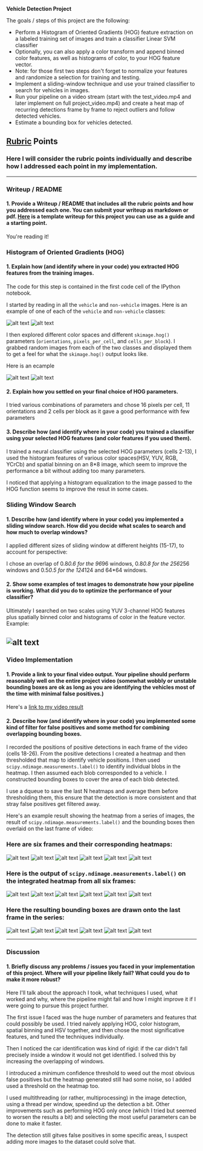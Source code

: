 **Vehicle Detection Project**

The goals / steps of this project are the following:

* Perform a Histogram of Oriented Gradients (HOG) feature extraction on a labeled training set of images and train a classifier Linear SVM classifier
* Optionally, you can also apply a color transform and append binned color features, as well as histograms of color, to your HOG feature vector. 
* Note: for those first two steps don't forget to normalize your features and randomize a selection for training and testing.
* Implement a sliding-window technique and use your trained classifier to search for vehicles in images.
* Run your pipeline on a video stream (start with the test_video.mp4 and later implement on full project_video.mp4) and create a heat map of recurring detections frame by frame to reject outliers and follow detected vehicles.
* Estimate a bounding box for vehicles detected.

[//]: # (Image References)
[image1]: ./saved/vehicle.png
[image2]: ./saved/non_vehicle.png
[image3]: ./saved/vehicle_hog.png
[image4]: ./saved/non_vehicle_hog.png
[image5]: ./saved/finished.png
[image6]: ./saved/heat1.png
[image7]: ./saved/label1.png
[image8]: ./saved/boxes1.png
[image9]: ./saved/heat2.png
[image10]: ./saved/label2.png
[image11]: ./saved/boxes2.png
[image12]: ./saved/heat3.png
[image13]: ./saved/label3.png
[image14]: ./saved/boxes3.png
[image15]: ./saved/heat4.png
[image16]: ./saved/label4.png
[image17]: ./saved/boxes4.png
[image18]: ./saved/heat5.png
[image19]: ./saved/label5.png
[image20]: ./saved/boxes5.png
[image21]: ./saved/heat6.png
[image22]: ./saved/label6.png
[image23]: ./saved/boxes6.png

## [Rubric](https://review.udacity.com/#!/rubrics/513/view) Points
### Here I will consider the rubric points individually and describe how I addressed each point in my implementation.  

---
### Writeup / README

#### 1. Provide a Writeup / README that includes all the rubric points and how you addressed each one.  You can submit your writeup as markdown or pdf.  [Here](https://github.com/udacity/CarND-Vehicle-Detection/blob/master/writeup_template.md) is a template writeup for this project you can use as a guide and a starting point.  

You're reading it!

### Histogram of Oriented Gradients (HOG)

#### 1. Explain how (and identify where in your code) you extracted HOG features from the training images.

The code for this step is contained in the first code cell of the IPython notebook.  

I started by reading in all the `vehicle` and `non-vehicle` images.  Here is an example of one of each of the `vehicle` and `non-vehicle` classes:

![alt text][image1]
![alt text][image2]

I then explored different color spaces and different `skimage.hog()` parameters (`orientations`, `pixels_per_cell`, and `cells_per_block`).  I grabbed random images from each of the two classes and displayed them to get a feel for what the `skimage.hog()` output looks like.

Here is an ecample

![alt text][image3]
![alt text][image4]

#### 2. Explain how you settled on your final choice of HOG parameters.

I tried various combinations of parameters and chose 16 pixels per cell, 11 orientations and 2 cells per block as it gave a good performance with few parameters

#### 3. Describe how (and identify where in your code) you trained a classifier using your selected HOG features (and color features if you used them).

I trained a neural classifier using the selected HOG parameters (cells 2-13), I used the histogram features of various color spaces(HSV, YUV, RGB, YCrCb) and spatial binning on an 8*8 image, which seem to improve the performance a bit without adding too many parameters.

I noticed that applying a histogram equalization to the image passed to the HOG function seems to improve the resut in some cases.

### Sliding Window Search

#### 1. Describe how (and identify where in your code) you implemented a sliding window search.  How did you decide what scales to search and how much to overlap windows?

I applied different sizes of sliding window at different heights (15-17), to account for perspective:

I chose an overlap of 0.8*0.6 for the 96*96 windows, 0.8*0.8 for the 256*256 windows and 0.5*0.5 for the 124*124 and 64*64 windows.

#### 2. Show some examples of test images to demonstrate how your pipeline is working.  What did you do to optimize the performance of your classifier?

Ultimately I searched on two scales using YUV 3-channel HOG features plus spatially binned color and histograms of color in the feature vector.  Example:

![alt text][image5]
---

### Video Implementation

#### 1. Provide a link to your final video output.  Your pipeline should perform reasonably well on the entire project video (somewhat wobbly or unstable bounding boxes are ok as long as you are identifying the vehicles most of the time with minimal false positives.)
Here's a [link to my video result](./out/project_video.mp4)


#### 2. Describe how (and identify where in your code) you implemented some kind of filter for false positives and some method for combining overlapping bounding boxes.

I recorded the positions of positive detections in each frame of the video (cells 18-26). From the positive detections I created a heatmap and then thresholded that map to identify vehicle positions.  I then used `scipy.ndimage.measurements.label()` to identify individual blobs in the heatmap.  I then assumed each blob corresponded to a vehicle.  I constructed bounding boxes to cover the area of each blob detected.  

I use a dqueue to save the last N heatmaps and average them before thresholding them, this ensure that the detection is more consistent and that stray false positives get filtered away.

Here's an example result showing the heatmap from a series of images, the result of `scipy.ndimage.measurements.label()` and the bounding boxes then overlaid on the last frame of video:

### Here are six frames and their corresponding heatmaps:

![alt text][image6]
![alt text][image9]
![alt text][image12]
![alt text][image15]
![alt text][image18]
![alt text][image21]

### Here is the output of `scipy.ndimage.measurements.label()` on the integrated heatmap from all six frames:
![alt text][image7]
![alt text][image10]
![alt text][image13]
![alt text][image16]
![alt text][image19]
![alt text][image22]

### Here the resulting bounding boxes are drawn onto the last frame in the series:
![alt text][image8]
![alt text][image11]
![alt text][image14]
![alt text][image17]
![alt text][image20]
![alt text][image23]



---

### Discussion

#### 1. Briefly discuss any problems / issues you faced in your implementation of this project.  Where will your pipeline likely fail?  What could you do to make it more robust?

Here I'll talk about the approach I took, what techniques I used, what worked and why, where the pipeline might fail and how I might improve it if I were going to pursue this project further.  

The first issue I faced was the huge number of parameters and features that could possibly be used. I tried naively applying HOG, color histogram, spatial binning and HSV together, and then chose the most significative features, and tuned the techniques individually.

Then I noticed the car identification was kind of rigid: if the car didn't fall precisely inside a window it would not get identified. I solved this by increasing the overlapping of windows.

I introduced a minimum confidence threshold to weed out the most obvious false positives but the heatmap generated still had some noise, so I added used a threshold on the heatmap too.

I used multithreading (or rather, multiprocessing) in the image detection, using a thread per window, speedind up the detection a bit. Other improvements such as performing HOG only once (which I tried but seemed to worsen the results a bit) and selecting the most useful parameters can be done to make it faster.

The detection still gitves false positives in some specific areas, I suspect adding more images to the dataset could solve that.
